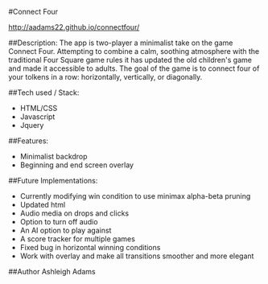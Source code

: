 #Connect Four

http://aadams22.github.io/connectfour/


##Description:
The app is two-player a minimalist take on the game Connect Four. Attempting to combine a calm, soothing atmosphere with the traditional Four Square game rules it has updated the old children's game and made it accessible to adults. The goal of the game is to connect four of your tolkens in a row: horizontally, vertically, or diagonally.

##Tech used / Stack:
* HTML/CSS
* Javascript
* Jquery

##Features:
* Minimalist backdrop
* Beginning and end screen overlay

##Future Implementations:
* Currently modifying win condition to use minimax alpha-beta pruning
* Updated html
* Audio media on drops and clicks
* Option to turn off audio
* An AI option to play against
* A score tracker for multiple games
* Fixed bug in horizontal winning conditions
* Work with overlay and make all transitions smoother and more elegant

##Author
Ashleigh Adams
